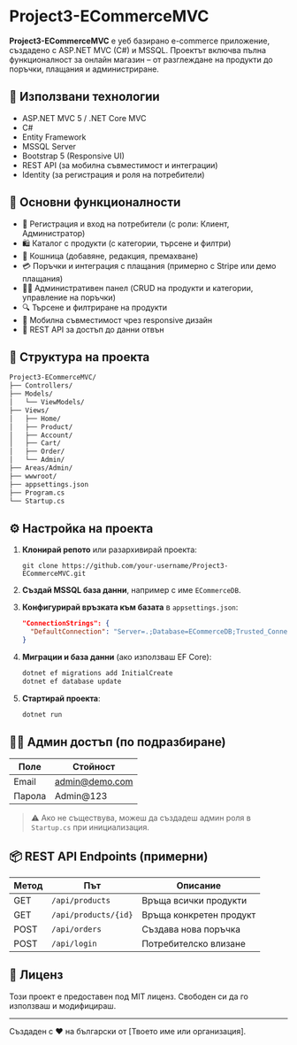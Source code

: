 # Project3-ECommerceMVC

**Project3-ECommerceMVC** е уеб базирано e-commerce приложение, създадено с ASP.NET MVC (C#) и MSSQL. Проектът включва пълна функционалност за онлайн магазин – от разглеждане на продукти до поръчки, плащания и администриране.

## 🧰 Използвани технологии

- ASP.NET MVC 5 / .NET Core MVC
- C#
- Entity Framework
- MSSQL Server
- Bootstrap 5 (Responsive UI)
- REST API (за мобилна съвместимост и интеграции)
- Identity (за регистрация и роля на потребители)

## 🎯 Основни функционалности

- 🔐 Регистрация и вход на потребители (с роли: Клиент, Администратор)
- 🛍️ Каталог с продукти (с категории, търсене и филтри)
- 🛒 Кошница (добавяне, редакция, премахване)
- 💳 Поръчки и интеграция с плащания (примерно с Stripe или демо плащания)
- 🧑‍💼 Административен панел (CRUD на продукти и категории, управление на поръчки)
- 🔍 Търсене и филтриране на продукти
- 📱 Мобилна съвместимост чрез responsive дизайн
- 📡 REST API за достъп до данни отвън

## 📁 Структура на проекта

```bash
Project3-ECommerceMVC/
├── Controllers/
├── Models/
│   └── ViewModels/
├── Views/
│   ├── Home/
│   ├── Product/
│   ├── Account/
│   ├── Cart/
│   ├── Order/
│   └── Admin/
├── Areas/Admin/
├── wwwroot/
├── appsettings.json
├── Program.cs
└── Startup.cs
```

## ⚙️ Настройка на проекта

1. **Клонирай репото** или разархивирай проекта:
   ```
   git clone https://github.com/your-username/Project3-ECommerceMVC.git
   ```

2. **Създай MSSQL база данни**, например с име `ECommerceDB`.

3. **Конфигурирай връзката към базата** в `appsettings.json`:
   ```json
   "ConnectionStrings": {
     "DefaultConnection": "Server=.;Database=ECommerceDB;Trusted_Connection=True;"
   }
   ```

4. **Миграции и база данни** (ако използваш EF Core):
   ```bash
   dotnet ef migrations add InitialCreate
   dotnet ef database update
   ```

5. **Стартирай проекта**:
   ```bash
   dotnet run
   ```

## 👨‍💻 Админ достъп (по подразбиране)
| Поле        | Стойност        |
|-------------|-----------------|
| Email       | admin@demo.com  |
| Парола      | Admin@123       |

> ⚠ Ако не съществува, можеш да създадеш админ роля в `Startup.cs` при инициализация.

## 📦 REST API Endpoints (примерни)

| Метод | Път                | Описание                     |
|-------|--------------------|------------------------------|
| GET   | `/api/products`    | Връща всички продукти        |
| GET   | `/api/products/{id}` | Връща конкретен продукт      |
| POST  | `/api/orders`      | Създава нова поръчка         |
| POST  | `/api/login`       | Потребителско влизане        |

## 📜 Лиценз

Този проект е предоставен под MIT лиценз. Свободен си да го използваш и модифицираш.

---

Създаден с ❤️ на български от [Твоето име или организация].